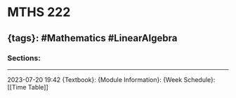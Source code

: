 # MTHS 222
{tags}: #Mathematics #LinearAlgebra 
--- 
### Sections:

--- 
2023-07-20
19:42
{Textbook}: 
{Module Information}:
{Week Schedule}: [[Time Table]]